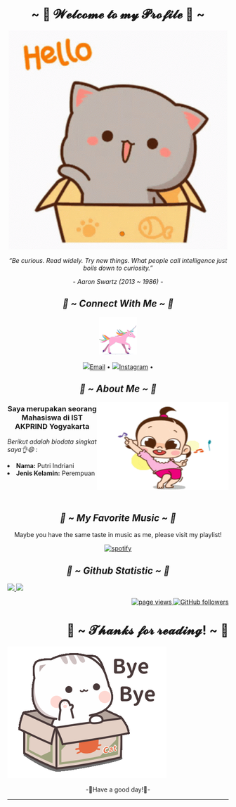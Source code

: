 <body>
<div alight = "center">
<h1 align="center">~ 💖 𝓦𝓮𝓵𝓬𝓸𝓶𝓮 𝓽𝓸 𝓶𝔂 𝓟𝓻𝓸𝓯𝓲𝓵𝓮 💖 ~</h1>
<div align='center'>

![it's me](gif2.gif)

<p align="center"><i>“Be curious. Read widely. Try new things. What people call intelligence just boils down to curiosity.”</i></p>
<p align="center"><i>- Aaron Swartz (2013 ~ 1986) -</i></p>

<h2 align="center"><i> 🦊 ~ Connect With Me ~ 🦊 </i></h2>
 <div align="center">
  </div>
  
<div align='center'>

![it's me](unicorn.gif)

</div>

<p align="center"> 
  <a href="mailto:putriindriani123321@gmail.com"><img src="https://img.icons8.com/color/96/000000/email.png" height="30"/>Email</a> •
  <a href="https://www.instagram.com/_ptrii08/"><img src="https://img.icons8.com/color/96/000000/instagram.png" height="30"/>Instagram</a> •
</p>

<h2 align="center"><i> 🦊 ~ About Me ~ 🦊 </i></h2>
 
<img align="right" alt="GIF" height="200px" width="300px" src="gift1.gif" />

### Saya merupakan seorang Mahasiswa di IST AKPRIND Yogyakarta

<div align="left">
<p><i> Berikut adalah biodata singkat saya👌😄 : </i></p> 
<li>
 <b>Nama:</b> Putri Indriani</li>
<li>
<b>Jenis Kelamin:</b> Perempuan
</li>
<br><br><br>
</div>

<h2 align="center"><i> 🦊 ~ My Favorite Music ~ 🦊 </i></h2>

 
<p> Maybe you have the same taste in music as me, please visit my playlist! </p>
<p align="center">
<a href="https://open.spotify.com/user/31qkarwqou6buxqkxie2ojdlpguu"><img src="https://img.icons8.com/color/96/000000/spotify--v1.png" alt="spotify"/></a>
</p>

<h2 align="center"><i> 🦊 ~ Github Statistic ~ 🦊 </i></h2>
 <div align="center">
  </div> 
<p align="left">
<a href="https://github.com/Iput08">
  <img height="180em" src="https://github-readme-stats-eight-theta.vercel.app/api?username=Iput08&show_icons=true&theme=algolia&include_all_commits=true&count_private=true"/>
  <img height="180em" src="https://github-readme-stats-eight-theta.vercel.app/api/top-langs/?username=Iput08&layout=compact&langs_count=8&theme=algolia"/>
</a>
</p>
</div>

<p align="right">
  <a href="https://github.com/Iput08">
    <img src="https://komarev.com/ghpvc/?username=Iput08" alt="page views">
  </a>
  <a href="https://github.com/Iput08?tab=followers">
    <img alt="GitHub followers" src="https://img.shields.io/github/followers/Iput08?color=green&logo=github">
  </a>
</p>

<h1 align="right">💖 ~ 𝓣𝓱𝓪𝓷𝓴𝓼 𝓯𝓸𝓻 𝓻𝓮𝓪𝓭𝓲𝓷𝓰! ~ 💖</h1>
<div align="left">
<img src="gif3.gif">
</div>

<div align="center">
<p> -💖Have a good day!💖-</p>
</div>
<hr>
</div>
</div>
    </center>
</body>

